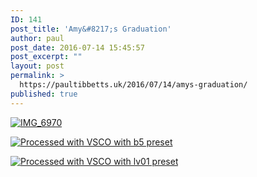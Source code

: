 ```yaml
---
ID: 141
post_title: 'Amy&#8217;s Graduation'
author: paul
post_date: 2016-07-14 15:45:57
post_excerpt: ""
layout: post
permalink: >
  https://paultibbetts.uk/2016/07/14/amys-graduation/
published: true
---
```

<a href="https://paultibbetts.uk/app/uploads/2016/07/IMG_6970.jpg"><img src="https://paultibbetts.uk/app/uploads/2016/07/IMG_6970-1024x429.jpg" alt="IMG_6970" class="alignnone size-large wp-image-142" /></a>

<a href="https://paultibbetts.uk/app/uploads/2016/07/IMG_7015.jpg"><img src="https://paultibbetts.uk/app/uploads/2016/07/IMG_7015-1024x614.jpg" alt="Processed with VSCO with b5 preset" class="size-large wp-image-143" /></a>

<a href="https://paultibbetts.uk/app/uploads/2016/07/IMG_7017.jpg"><img src="https://paultibbetts.uk/app/uploads/2016/07/IMG_7017-1024x682.jpg" alt="Processed with VSCO with lv01 preset" class="size-large wp-image-144" /></a>